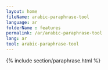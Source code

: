 ```yaml
---
layout: home
fileName: arabic-paraphrase-tool
language: ar
folderName : features
permalink: /ar/arabic-paraphrase-tool
lang: ar
tool: arabic-paraphrase-tool
---
```

{% include section/paraphrase.html %}